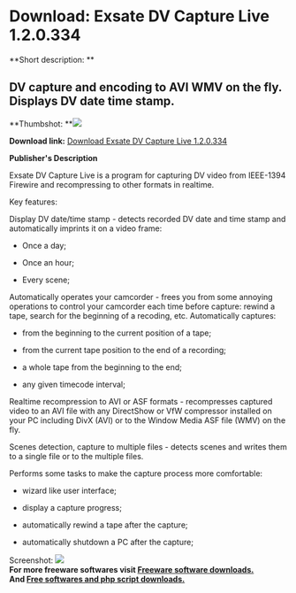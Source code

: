 # Download: Exsate DV Capture Live 1.2.0.334

**Short description: **

## DV capture and encoding to AVI WMV on the fly. Displays DV date time stamp.

  
**Thumbshot: **![](http://www.freewarefiles.com/screenshot/exsatedvcapt_md.gif)   
  
**Download link:** [Download Exsate DV Capture Live 1.2.0.334](http://freesoftwares.boysofts.com/Exsate-DV-Capture-Live_program_16296.html)  
  

**Publisher's Description**  
  

Exsate DV Capture Live is a program for capturing DV video from IEEE-1394
Firewire and recompressing to other formats in realtime.

Key features:

Display DV date/time stamp - detects recorded DV date and time stamp and
automatically imprints it on a video frame:

  * Once a day;  

  * Once an hour;  

  * Every scene;  

Automatically operates your camcorder - frees you from some annoying
operations to control your camcorder each time before capture: rewind a tape,
search for the beginning of a recoding, etc. Automatically captures:

  * from the beginning to the current position of a tape;  

  * from the current tape position to the end of a recording;   

  * a whole tape from the beginning to the end;  

  * any given timecode interval;  

Realtime recompression to AVI or ASF formats - recompresses captured video to
an AVI file with any DirectShow or VfW compressor installed on your PC
including DivX (AVI) or to the Window Media ASF file (WMV) on the fly.  
  
Scenes detection, capture to multiple files - detects scenes and writes them
to a single file or to the multiple files.  
  
Performs some tasks to make the capture process more comfortable:

  * wizard like user interface;  

  * display a capture progress;  

  * automatically rewind a tape after the capture;  

  * automatically shutdown a PC after the capture; 

  
  
Screenshot: ![](http://www.freewarefiles.com/screenshot/exsatedvcapt.gif)  
**For more freeware softwares visit [Freeware software downloads.](http://freesoftwares.boysofts.com/)**   
**And [Free softwares and php script downloads.](http://www.boysofts.com/)**

